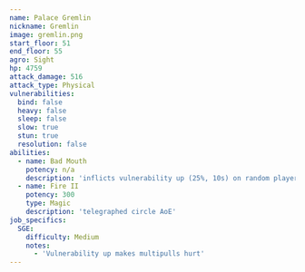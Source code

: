 ```yaml
---
name: Palace Gremlin
nickname: Gremlin
image: gremlin.png
start_floor: 51
end_floor: 55
agro: Sight
hp: 4759
attack_damage: 516
attack_type: Physical
vulnerabilities:
  bind: false
  heavy: false
  sleep: false
  slow: true
  stun: true
  resolution: false
abilities:
  - name: Bad Mouth
    potency: n/a
    description: 'inflicts vulnerability up (25%, 10s) on random player'
  - name: Fire II
    potency: 300
    type: Magic
    description: 'telegraphed circle AoE'
job_specifics:
  SGE:
    difficulty: Medium
    notes:
      - 'Vulnerability up makes multipulls hurt'
---
```

